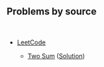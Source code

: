 ## Problems by source
<br/>

- [LeetCode](https://leetcode.com)

   - [Two Sum](https://leetcode.com/problems/two-sum/) ([Solution](two_sum.py))
